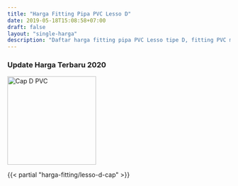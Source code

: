 ```yaml
---
title: "Harga Fitting Pipa PVC Lesso D"
date: 2019-05-18T15:08:58+07:00
draft: false
layout: "single-harga"
description: "Daftar harga fitting pipa PVC Lesso tipe D, fitting PVC murah berkualitas."
---
```


### Update Harga Terbaru 2020

<img src="../img/fitting-pvc/cap-pvc-lesso-d.png" alt="Cap D PVC" width="200">

{{< partial "harga-fitting/lesso-d-cap" >}}